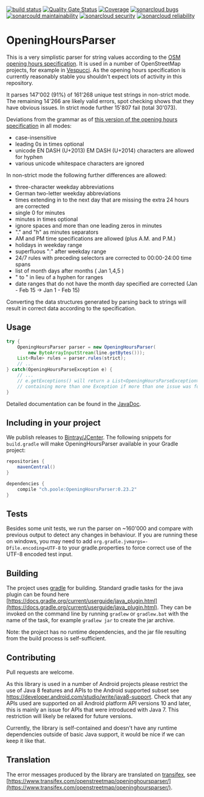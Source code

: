 [![build status](https://github.com/simonpoole/OpeningHoursParser/actions/workflows/javalib.yml/badge.svg)](https://github.com/simonpoole/OpeningHoursParser/actions) [![Quality Gate Status](https://sonarcloud.io/api/project_badges/measure?project=OpeningHoursParser&metric=alert_status)](https://sonarcloud.io/dashboard?id=OpeningHoursParser) [![Coverage](https://sonarcloud.io/api/project_badges/measure?project=OpeningHoursParser&metric=coverage)](https://sonarcloud.io/dashboard?id=OpeningHoursParser) [![sonarcloud bugs](https://sonarcloud.io/api/project_badges/measure?project=OpeningHoursParser&metric=bugs)](https://sonarcloud.io/component_measures?id=OpeningHoursParser&metric=bugs) [![sonarcould maintainability](https://sonarcloud.io/api/project_badges/measure?project=OpeningHoursParser&metric=sqale_rating)](https://sonarcloud.io/component_measures?id=OpeningHoursParser&metric=Maintainability) [![sonarcloud security](https://sonarcloud.io/api/project_badges/measure?project=OpeningHoursParser&metric=security_rating)](https://sonarcloud.io/component_measures?id=OpeningHoursParser&metric=Security) [![sonarcloud reliability](https://sonarcloud.io/api/project_badges/measure?project=OpeningHoursParser&metric=reliability_rating)](https://sonarcloud.io/component_measures?id=OpeningHoursParser&metric=Reliability)

# OpeningHoursParser

This is a very simplistic parser for string values according to the [OSM opening hours specification][opening-hours-specification]. It is used in a number of OpenStreetMap projects, for example
in [Vespucci](https://github.com/MarcusWolschon/osmeditor4android). As the opening hours specification is currently reasonably stable you shouldn't expect lots of activity in this repository.

It parses 147'002 (91%) of 161'268 unique test strings in non-strict mode. The remaining 14'266 are likely valid errors, spot checking shows that they have obvious issues. In strict mode further 15'807 fail (total 30'073).

Deviations from the grammar as of [this version of the opening hours specification][opening-hours-grammar-specification] in all modes:

 * case-insensitive
 * leading 0s in times optional
 * unicode EN DASH (U+2013) EM DASH (U+2014) characters are allowed for hyphen
 * various unicode whitespace characters are ignored

In non-strict mode the following further differences are allowed:

 * three-character weekday abbreviations
 * German two-letter weekday abbreviations
 * times extending in to the next day that are missing the extra 24 hours are corrected
 * single 0 for minutes
 * minutes in times optional
 * ignore spaces and more than one leading zeros in minutes
 * "." and "h" as minutes separators
 * AM and PM time specifications are allowed (plus A.M. and P.M.) 
 * holidays in weekday range
 * superfluous ":" after weekday range
 * 24/7 rules with preceding selectors are corrected to 00:00-24:00 time spans
 * list of month days after months ( Jan 1,4,5 )
 * " to " in lieu of a hyphen for ranges
 * date ranges that do not have the month day specified are corrected (Jan - Feb 15 -> Jan 1 - Feb 15)

Converting the data structures generated by parsing back to strings will result in correct data according to the specification.

## Usage

``` java
try {
	OpeningHoursParser parser = new OpeningHoursParser(
		new ByteArrayInputStream(line.getBytes()));
	List<Rule> rules = parser.rules(strict);
	// ...
} catch(OpeningHoursParseException e) {
	// ...
	// e.getExceptions() will return a List<OpeningHoursParseException> 
	// containing more than one Exception if more than one issue was found 
}
```

Detailed documentation can be found in the [JavaDoc](http://www.javadoc.io/doc/ch.poole/OpeningHoursParser/0.23.2).


## Including in your project

We publish releases to [Bintray/JCenter](https://bintray.com/simonpoole/osm/OpeningHoursParser).
The following snippets for `build.gradle` will make OpeningHoursParser available in your Gradle project:

``` groovy
repositories {
    mavenCentral()
}
```

``` groovy
dependencies {
    compile "ch.poole:OpeningHoursParser:0.23.2"
}
```


[opening-hours-specification]: http://wiki.openstreetmap.org/wiki/Key:opening_hours/specification
[opening-hours-grammar-specification]: http://wiki.openstreetmap.org/w/index.php?title=Key:opening_hours/specification&oldid=1075290

## Tests

Besides some unit tests, we run the parser on ~160'000 and compare with previous output to detect any changes in behaviour. If you are running these on windows, you may need to add
``org.gradle.jvmargs=-Dfile.encoding=UTF-8``
to your gradle.properties to force correct use of the UTF-8 encoded test input. 

## Building

The project uses [gradle](https://gradle.org/) for building. Standard gradle tasks for the java plugin can be found here [https://docs.gradle.org/current/userguide/java_plugin.html](https://docs.gradle.org/current/userguide/java_plugin.html). They can be invoked on the command line by running ``gradlew`` or ``gradlew.bat`` with the name of the task, for example
``gradlew jar`` to create the jar archive. 

Note: the project has no runtime dependencies, and the jar file resulting from the build process is self-sufficient.

## Contributing

Pull requests are welcome. 

As this library is used in a number of Android projects please restrict the use of Java 8 features and APIs to the Android supported subset see https://developer.android.com/studio/write/java8-support. Check that any APIs used are supported on all Android platform API versions 10 and later, this is mainly an issue for APIs that were introduced with Java 7. This restriction will likely be relaxed for future versions. 

Currently, the library is self-contained and doesn't have any runtime dependencies outside of basic Java support, it would be nice if we can keep it like that.

## Translation

The error messages produced by the library are translated on [transifex](https://transifex.com/), see [https://www.transifex.com/openstreetmap/openinghoursparser/](https://www.transifex.com/openstreetmap/openinghoursparser/).

